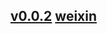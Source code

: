 ## [v0.0.2](https://github.com/littleflute/blcd9/edit/master/README.md) [weixin](https://github.com/littleflute/weixin)
